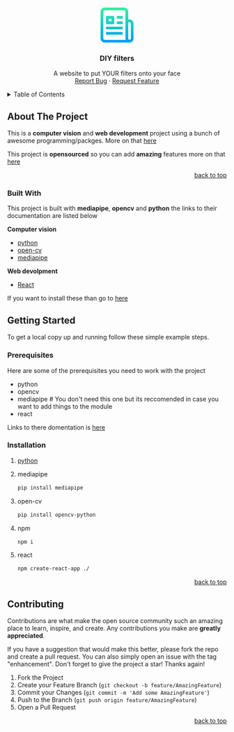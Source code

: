 <div id="top"></div>
<!-- PROJECT LOGO -->
<br />
<div align="center">
  <a href="https://github.com/ShahabAthar25/DIYEmoji-python">
    <img src="images/logo.png" alt="Logo" width="80" height="80">
  </a>

  <h3 align="center">DIY filters</h3>

  <p align="center">
    A website to put YOUR filters onto your face
    <br />
    <a href="https://github.com/ShahabAthar25/DIYEmoji-python/issues">Report Bug</a>
    ·
    <a href="https://github.com/ShahabAthar25/DIYEmoji-python/issues">Request Feature</a>
  </p>
</div>

<!-- TABLE OF CONTENTS -->
<details>
  <summary>Table of Contents</summary>
  <ol>
    <li>
      <a href="#about-the-project">About The Project</a>
      <ul>
        <li><a href="#built-with">Built With</a></li>
      </ul>
    </li>
    <li>
      <a href="#getting-started">Getting Started</a>
      <ul>
        <li><a href="#prerequisites">Prerequisites</a></li>
        <li><a href="#installation">Installation</a></li>
      </ul>
    </li>
    <li><a href="#contributing">Contributing</a></li>
  </ol>
</details>

<!-- ABOUT THE PROJECT -->

## About The Project

This is a **computer vision** and **web development** project using a bunch of awesome programming/packges. More on that <a href="#built-with">here</a>

This project is **opensourced** so you can add **amazing** features more on that <a href="#contributing">here</a>

<p align="right"><a href="#top">back to top</a></p>

### Built With

This project is built with **mediapipe**, **opencv** and **python** the links to their documentation are listed below

**Computer vision**

- [python](https://python.org/)
- [open-cv](https://docs.opencv.org/)
- [mediapipe](https://google.github.io/mediapipe/)

**Web devolpment**

- [React](https://reactjs.org/docs/getting-started.html)

If you want to install these than go to <a href="#installation">here</a>

## Getting Started

To get a local copy up and running follow these simple example steps.

### Prerequisites

Here are some of the prerequisites you need to work with the project

- python
- opencv
- mediapipe # You don't need this one but its reccomended in case you want to add things to the module
- react

Links to there domentation is <a href="#built-with">here</a>

### Installation

1. [python](https://python.org/)

2. mediapipe

   ```sh
   pip install mediapipe
   ```

3. open-cv

   ```sh
   pip install opencv-python
   ```

4. npm

   ```sh
   npm i
   ```

5. react
   ```sh
   npm create-react-app ./
   ```

<p align="right"><a href="#top">back to top</a></p>

<!-- CONTRIBUTING -->

## Contributing

Contributions are what make the open source community such an amazing place to learn, inspire, and create. Any contributions you make are **greatly appreciated**.

If you have a suggestion that would make this better, please fork the repo and create a pull request. You can also simply open an issue with the tag "enhancement".
Don't forget to give the project a star! Thanks again!

1. Fork the Project
2. Create your Feature Branch (`git checkout -b feature/AmazingFeature`)
3. Commit your Changes (`git commit -m 'Add some AmazingFeature'`)
4. Push to the Branch (`git push origin feature/AmazingFeature`)
5. Open a Pull Request

<p align="right"><a href="#top">back to top</a></p>
